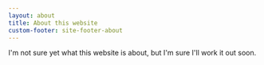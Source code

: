 ```yaml
---
layout: about
title: About this website
custom-footer: site-footer-about
---
```


I'm not sure yet what this website is about, but I'm sure I'll work it out soon.

